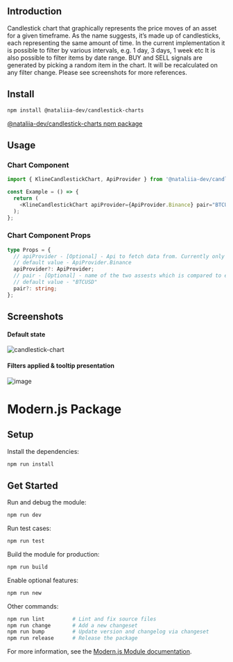 ## Introduction
Candlestick chart that graphically represents the price moves of an asset for a given timeframe. As the name suggests, it’s made up of candlesticks, each representing the same amount of time.
In the current implementation it is possible to filter by various intervals, e.g. 1 day, 3 days, 1 week etc
It is also possible to filter items by date range.
BUY and SELL signals are generated by picking a random item in the chart. It will be recalculated on any filter change.
Please see screenshots for more references.  

## Install
```sh
npm install @nataliia-dev/candlestick-charts
```
[@nataliia-dev/candlestick-charts npm package](https://www.npmjs.com/package/@nataliia-dev/candlestick-charts)

## Usage

### Chart Component
```typescript jsx
import { KlineCandlestickChart, ApiProvider } from '@nataliia-dev/candlestick-charts'

const Example = () => {
  return (
    <KlineCandlestickChart apiProvider={ApiProvider.Binance} pair="BTCUSD" />
  );
};
```

### Chart Component Props
```typescript
type Props = {
  // apiProvider - [Optional] - Api to fetch data from. Currently only Binance is available.
  // default value - ApiProvider.Binance
  apiProvider?: ApiProvider;
  // pair - [Optional] - name of the two assests which is compared to each other
  // default value - "BTCUSD" 
  pair?: string;
};
```

## Screenshots

#### Default state
![candlestick-chart](https://github.com/nataliia-v/candlestick-charts/assets/46761205/bcd61966-0f4c-4ba2-9461-d8c9a6e3a534)

#### Filters applied & tooltip presentation
![image](https://github.com/nataliia-v/candlestick-charts/assets/46761205/21709603-d753-46de-8b56-802b56390759)

# Modern.js Package

## Setup

Install the dependencies:

```bash
npm run install
```

## Get Started

Run and debug the module:

```bash
npm run dev
```

Run test cases:

```bash
npm run test
```

Build the module for production:

```bash
npm run build
```

Enable optional features:

```bash
npm run new
```

Other commands:

```bash
npm run lint         # Lint and fix source files
npm run change       # Add a new changeset
npm run bump         # Update version and changelog via changeset
npm run release      # Release the package
```

For more information, see the [Modern.js Module documentation](https://modernjs.dev/module-tools/en).
